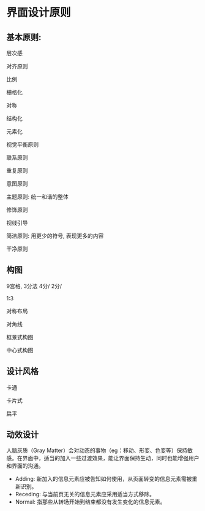 # 界面设计原则

## 基本原则:

层次感

对齐原则

比例

栅格化

对称

结构化

元素化

视觉平衡原则

联系原则

重复原则

意图原则

主题原则: 统一和谐的整体

修饰原则

视线引导

简洁原则: 用更少的符号, 表现更多的内容

干净原则

## 构图

9宫格, 3分法 4分/ 2分/ 

1:3 

对称布局

对角线

框景式构图

中心式构图







## 设计风格

卡通

卡片式

扁平

## 动效设计

人脑灰质（Gray Matter）会对动态的事物（eg：移动、形变、色变等）保持敏感。在界面中，适当的加入一些过渡效果，能让界面保持生动，同时也能增强用户和界面的沟通。

- Adding: 新加入的信息元素应被告知如何使用，从页面转变的信息元素需被重新识别。
- Receding: 与当前页无关的信息元素应采用适当方式移除。
- Normal: 指那些从转场开始到结束都没有发生变化的信息元素。